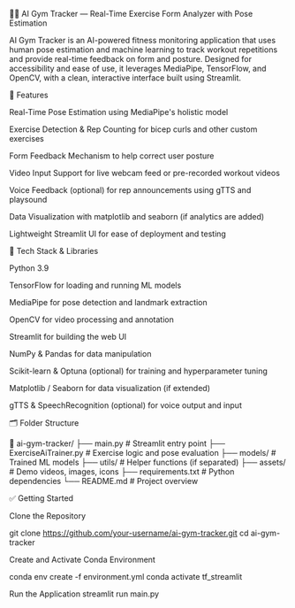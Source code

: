 🏋️‍♂️ AI Gym Tracker — Real-Time Exercise Form Analyzer with Pose Estimation

AI Gym Tracker is an AI-powered fitness monitoring application that uses human pose estimation and machine learning to track workout repetitions and provide real-time feedback on form and posture. Designed for accessibility and ease of use, it leverages MediaPipe, TensorFlow, and OpenCV, with a clean, interactive interface built using Streamlit.

🚀 Features

Real-Time Pose Estimation using MediaPipe's holistic model

Exercise Detection & Rep Counting for bicep curls and other custom exercises

Form Feedback Mechanism to help correct user posture

Video Input Support for live webcam feed or pre-recorded workout videos

Voice Feedback (optional) for rep announcements using gTTS and playsound

Data Visualization with matplotlib and seaborn (if analytics are added)

Lightweight Streamlit UI for ease of deployment and testing

🧰 Tech Stack & Libraries

Python 3.9

TensorFlow for loading and running ML models

MediaPipe for pose detection and landmark extraction

OpenCV for video processing and annotation

Streamlit for building the web UI

NumPy & Pandas for data manipulation

Scikit-learn & Optuna (optional) for training and hyperparameter tuning

Matplotlib / Seaborn for data visualization (if extended)

gTTS & SpeechRecognition (optional) for voice output and input

🗂 Folder Structure

📁 ai-gym-tracker/
├── main.py                 # Streamlit entry point
├── ExerciseAiTrainer.py    # Exercise logic and pose evaluation
├── models/                 # Trained ML models
├── utils/                  # Helper functions (if separated)
├── assets/                 # Demo videos, images, icons
├── requirements.txt        # Python dependencies
└── README.md               # Project overview

✅ Getting Started

Clone the Repository

git clone https://github.com/your-username/ai-gym-tracker.git
cd ai-gym-tracker

Create and Activate Conda Environment

conda env create -f environment.yml
conda activate tf_streamlit

Run the Application
streamlit run main.py
